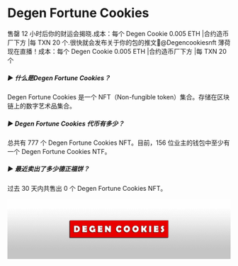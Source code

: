 # Degen Fortune Cookies

售罄 12 小时后你的财运会揭晓.成本：每个 Degen Cookie 0.005 ETH |合约造币厂下方 |每 TXN 20 个.很快就会发布关于你的包的推文🙏@Degencookiesnft
 薄荷现在直播！成本：每个 Degen Cookie 0.005 ETH |合约造币厂下方 |每 TXN 20 个

##### ▶ 什么是Degen Fortune Cookies？

Degen Fortune Cookies 是一个 NFT（Non-fungible token）集合。存储在区块链上的数字艺术品集合。

##### ▶ Degen Fortune Cookies 代币有多少？

总共有 777 个 Degen Fortune Cookies NFT。目前，156 位业主的钱包中至少有一个 Degen Fortune Cookies NTF。

##### ▶ 最近卖出了多少德正福饼？

过去 30 天内共售出 0 个 Degen Fortune Cookies NFT。

![NFT](unnamed.png)
